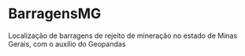 # BarragensMG
Localização de barragens de rejeito de mineração no estado de Minas Gerais, com o auxílio do Geopandas
